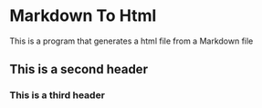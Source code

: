 # Markdown To Html

This is a program that generates a html file from a Markdown file

## This is a second header

### This is a third header

